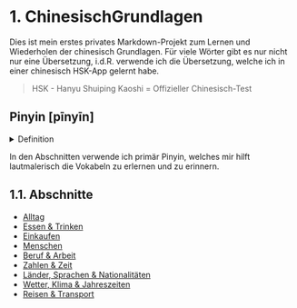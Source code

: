 # 1. ChinesischGrundlagen
Dies ist mein erstes privates Markdown-Projekt zum Lernen und Wiederholen der chinesisch Grundlagen.
Für viele Wörter gibt es nur nicht nur eine Übersetzung, i.d.R. verwende ich die Übersetzung, welche ich in einer chinesisch HSK-App gelernt habe.
> HSK - Hanyu Shuiping Kaoshi = Offizieller Chinesisch-Test 

## Pinyin [pīnyīn]
<details>
<summary>Definition</summary>
  
>Hanyu Pinyin Fang’an (chinesisch 漢語拼音方案 / 汉语拼音方案, Pinyin Hànyǔ Pīnyīn Fāng’àn – „Programm zur Fixierung der Laute im Chinesischen“), meist nur kurz Pinyin (拼音), zur Abgrenzung von Tongyong Pinyin (通用拼音, Tōngyòng Pīnyīn) auch Hanyu Pinyin (漢語拼音 / 汉语拼音) genannt, ist die offizielle chinesische Romanisierung des Hochchinesischen in der Volksrepublik China. Diese von Zhou Youguang entwickelte phonetische Umschrift auf der Basis des lateinischen Alphabets wurde vom Staatsrat am 6. Februar 1956 offiziell beschlossen und Ende 1957 genehmigt.[1] Sie löste damit auf dem Festland die 1921 eingeführte nicht-lateinische Zhuyin-Umschrift (Bopomofo) ab.  
*Quelle: [Wikipedia - Pinyin](https://de.wikipedia.org/wiki/Pinyin)*  
  
</details>

In den Abschnitten verwende ich primär Pinyin, welches mir hilft lautmalerisch die Vokabeln zu erlernen und zu erinnern.

## 1.1. Abschnitte
- [Alltag](Grundlagen/Alltag.md)  
- [Essen & Trinken](Grundlagen/Essen%20&%20Trinken.md)  
- [Einkaufen](Grundlagen/Einkaufen.md)  
- [Menschen](Grundlagen/Menschen.md)  
- [Beruf & Arbeit](Grundlagen/Berufe%20&%20Arbeit.md)  
- [Zahlen & Zeit](Grundlagen/Zahlen%20&%20Zeit.md)  
- [Länder, Sprachen & Nationalitäten](Grundlagen/Länder,%20Sprachen%20&%20Nationalitäten.md)  
- [Wetter, Klima & Jahreszeiten](Grundlagen/Wetter,%20Klima%20&%20Jahreszeiten.md)  
- [Reisen & Transport](Grundlagen/Reisen%20&%20Transport.md)  
